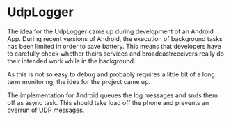 # UdpLogger
The idea for the UdpLogger came up during development of an Android App. During recent versions of Android, the execution
of background tasks has been limited in order to save battery. This means that developers have to carefully check whether
theirs services and broadcastreceivers really do their intended work while in the background.

As this is not so easy to debug and probably requires a little bit of a long term monitoring, the idea for the project came up.

The implementation for Android queues the log messages and snds them off as async task. This should take load off the phone 
and prevents an overrun of UDP messages.

